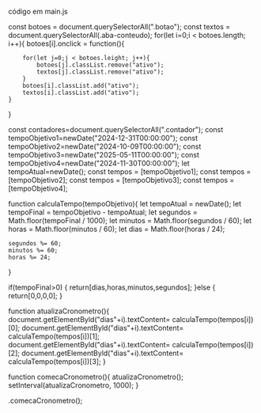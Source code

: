 código em main.js

const botoes = document.querySelectorAll(".botao");
const textos = document.querySelectorAll(.aba-conteudo);
for(let i=0;i < botoes.length; i++){
    botoes[i].onclick = function(){
        
        for(let j=0;j < botoes.leight; j++){
            botoes[j].classList.remove("ativo");
            textos[j].classList.remove("ativo");
        }
        botoes[i].classList.add("ativo");
        textos[i].classList.add("ativo");
    }
}

const contadores=document.querySelectorAll(".contador");
const tempoObjetivo1=newDate("2024-12-31T00:00:00");
const tempoObjetivo2=newDate("2024-10-09T00:00:00");
const tempoObjetivo3=newDate("2025-05-11T00:00:00");
const tempoObjetivo4=newDate("2024-11-30T00:00:00");
let tempoAtual=newDate();
const tempos = [tempoObjetivo1];
const tempos = [tempoObjetivo2];
const tempos = [tempoObjetivo3];
const tempos = [tempoObjetivo4];

function calculaTempo(tempoObjetivo){
    let tempoAtual = newDate();
    let tempoFinal = tempoObjetivo - tempoAtual;
    let segundos = Math.floor(tempoFinal / 1000);
    let minutos = Math.floor(segundos / 60);
    let horas = Math.floor(minutos / 60);
    let dias = Math.floor(horas / 24);
    
    segundos %= 60;
    minutos %= 60;
    horas %= 24;
}

if(tempoFinal>0) {
    return[dias,horas,minutos,segundos];
}else {
    return[0,0,0,0];
}

function atualizaCronometro(){
    document.getElementByld("dias"+i).textContent= calculaTempo(tempos[i])[0];
    document.getElementByld("dias"+i).textContent= calculaTempo(tempos[i])[1];
    document.getElementByld("dias"+i).textContent= calculaTempo(tempos[i])[2];
    document.getElementByld("dias"+i).textContent= calculaTempo(tempos[i])[3];
}

function comecaCronometro(){
    atualizaCronometro();
    setInterval(atualizaCronometro, 1000);
}

.comecaCronometro();
